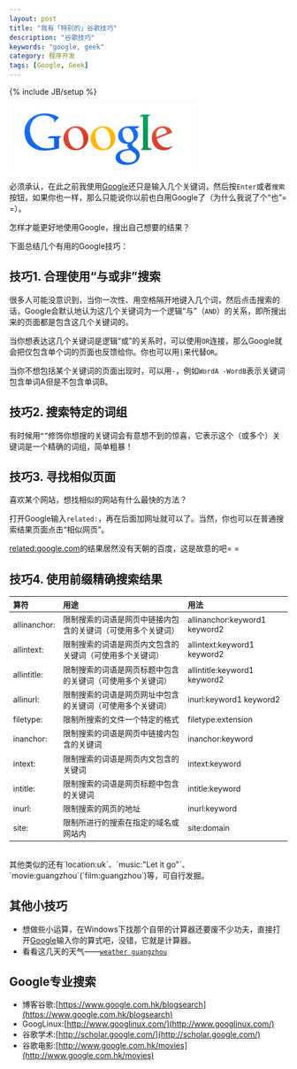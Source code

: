 ```yaml
---
layout: post
title: "我有「特别的」谷歌技巧"
description: "谷歌技巧"
keywords: "google, geek"
category: 程序开发
tags: [Google, Geek]
---
```

{% include JB/setup %}

![](/assets/images/2014/04/g.png)

必须承认，在此之前我使用[Google](https://www.google.com.hk/)还只是输入几个关键词，然后按`Enter`或者`搜索`按钮，如果你也一样，那么只能说你以前也白用Google了（为什么我说了个“也”= =）。

怎样才能更好地使用Google，搜出自己想要的结果？

下面总结几个有用的Google技巧：

## 技巧1. 合理使用“与或非”搜索

很多人可能没意识到，当你一次性、用空格隔开地键入几个词，然后点击搜索的话，Google会默认地认为这几个关键词为一个逻辑“与”（`AND`）的关系，即所搜出来的页面都是包含这几个关键词的。

<!-- more -->

当你想表达这几个关键词是逻辑“或”的关系时，可以使用`OR`连接，那么Google就会把仅包含单个词的页面也反馈给你。你也可以用`|`来代替`OR`。

当你不想包括某个关键词的页面出现时，可以用`-`，例如`WordA -WordB`表示关键词包含单词A但是不包含单词B。

## 技巧2. 搜索特定的词组

有时候用`“”`修饰你想搜的关键词会有意想不到的惊喜，它表示这个（或多个）关键词是一个精确的词组，简单粗暴！

## 技巧3. 寻找相似页面

喜欢某个网站，想找相似的网站有什么最快的方法？

打开Google输入`related:`，再在后面加网址就可以了。当然，你也可以在普通搜索结果页面点击“相似网页”。

<a href="https://www.google.com.hk/#newwindow=1&q=related:google.com&safe=strict" target="_blank">related:google.com</a>的结果居然没有天朝的百度，这是故意的吧= = 

## 技巧4. 使用前缀精确搜索结果

|算符|用途|用法|
|:-----|:-------|:------|
|allinanchor:|限制搜索的词语是网页中链接内包含的关键词（可使用多个关键词）|allinanchor:keyword1 keyword2|
|allintext:|限制搜索的词语是网页内文包含的关键词（可使用多个关键词）|allintext:keyword1 keyword2|
|allintitle:|限制搜索的词语是网页标题中包含的关键词（可使用多个关键词）|allintitle:keyword1 keyword2|
|allinurl:|限制搜索的词语是网页网址中包含的关键词（可使用多个关键词）|inurl:keyword1 keyword2|
|filetype:|限制所搜索的文件一个特定的格式|filetype:extension|
|inanchor:|限制搜索的词语是网页中链接内包含的关键词|inanchor:keyword|
|intext:|限制搜索的词语是网页内文包含的关键词|intext:keyword|
|intitle:|限制搜索的词语是网页标题中包含的关键词|intitle:keyword|
|inurl:|限制搜索的网页的地址|inurl:keyword|
|site:|限制所进行的搜索在指定的域名或网站内|site:domain|

<br/>
其他类似的还有`location:uk`、`music:"Let it go"`、`movie:guangzhou`(`film:guangzhou`)等，可自行发掘。

## 其他小技巧

* 想做些小运算，在Windows下找那个自带的计算器还要废不少功夫，直接打开[Google](https://www.google.com.hk/)输入你的算式吧，没错，它就是计算器。
* 看看这几天的天气——[`weather guangzhou`](https://www.google.com.hk/#newwindow=1&q=weather+guangzhou&safe=strict)

## Google专业搜索

* 博客谷歌:[https://www.google.com.hk/blogsearch](https://www.google.com.hk/blogsearch)
* GoogLinux:[http://www.googlinux.com/](http://www.googlinux.com/)
* 谷歌学术:[http://scholar.google.com/](http://scholar.google.com/)
* 谷歌电影:[http://www.google.com.hk/movies](http://www.google.com.hk/movies)















